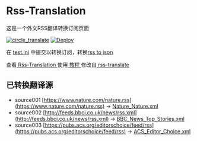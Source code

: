 # Rss-Translation

这是一个外文RSS翻译转换订阅页面 

[![circle_translate](https://github.com/tjsky/Rss-Translation/actions/workflows/circle_translate.yml/badge.svg)](https://github.com/tjsky/Rss-Translation/actions/workflows/circle_translate.yml)
[![Deploy](https://github.com/tjsky/Rss-Translation/actions/workflows/jekyll-gh-pages.yml/badge.svg)](https://github.com/tjsky/Rss-Translation/actions/workflows/jekyll-gh-pages.yml)

在 [test.ini](https://github.com/tjsky/Rss-Translation/blob/main/test.ini) 中提交以转换订阅，转换[rss to json](https://rss2json.com/)

查看[ Rss-Translation ](https://tjsky.github.io/RSS-Translation)使用[ 教程 ](https://github.com/talengu/rss-translate/issues/2)修改自[ rss-translate ](https://github.com/talengu/rss-translate)

## 已转换翻译源

 - source001 [https://www.nature.com/nature.rss](https://www.nature.com/nature.rss) -> [Nature_Nature.xml](rss/Nature_Nature.xml)
 - source002 [http://feeds.bbci.co.uk/news/rss.xml](http://feeds.bbci.co.uk/news/rss.xml) -> [BBC_News_Top_Stories.xml](rss/BBC_News_Top_Stories.xml)
 - source003 [https://pubs.acs.org/editorschoice/feed/rss](https://pubs.acs.org/editorschoice/feed/rss) -> [ACS_Editor_Choice.xml](rss/ACS_Editor_Choice.xml)
